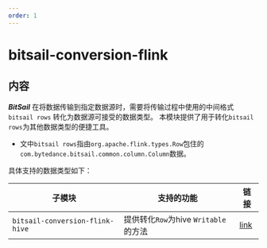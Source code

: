 ```yaml
---
order: 1
---
```


# bitsail-conversion-flink

## 内容

***BitSail*** 在将数据传输到指定数据源时，需要将传输过程中使用的中间格式 `bitsail rows` 转化为数据源可接受的数据类型。
本模块提供了用于转化`bitsail rows`为其他数据类型的便捷工具。

- 文中`bitsail rows`指由`org.apache.flink.types.Row`包住的`com.bytedance.bitsail.common.column.Column`数据。

具体支持的数据类型如下：

| 子模块                             | 支持的功能                        | 链接                         |
|---------------------------------|------------------------------|----------------------------|
| `bitsail-conversion-flink-hive` | 提供转化`Row`为hive `Writable`的方法 | [link](hive-convert.md) |


